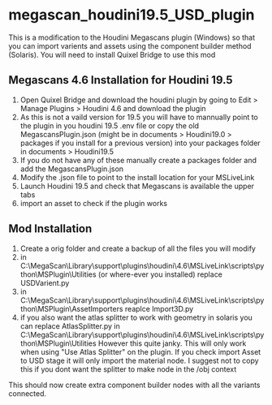 # megascan_houdini19.5_USD_plugin

This is a modification to the Houdini Megascans plugin (Windows) so that you can import varients and assets using the component builder method (Solaris).
You will need to install Quixel Bridge to use this mod

## Megascans 4.6 Installation for Houdini 19.5 
1. Open Quixel Bridge and download the houdini plugin by going to Edit > Manage Plugins > Houdini 4.6 and download the plugin
2. As this is not a vaild version for 19.5 you will have to mannually point to the plugin in you houdini 19.5 .env file or copy the old MegascansPlugin.json (might be in documents > Houdini19.0 > packages if you install for a previous version) into your packages folder in documents > Houdini19.5
3. If you do not have any of these manually create a packages folder and add the MegascansPlugin.json
4. Modify the .json file to point to the install location for your MSLiveLink
5. Launch Houdini 19.5 and check that Megascans is available the upper tabs
6. import an asset to check if the plugin works

## Mod Installation
1. Create a orig folder and create a backup of all the files you will modify
2. in C:\MegaScan\Library\support\plugins\houdini\4.6\MSLiveLink\scripts\python\MSPlugin\Utilities (or where-ever you installed) replace USDVarient.py
3. in C:\MegaScan\Library\support\plugins\houdini\4.6\MSLiveLink\scripts\python\MSPlugin\AssetImporters reaplce Import3D.py
4. if you also want the atlas splitter to work with geometry in solaris you can replace AtlasSplitter.py in C:\MegaScan\Library\support\plugins\houdini\4.6\MSLiveLink\scripts\python\MSPlugin\Utilities However this quite janky. This will only work when using "Use Atlas Splitter" on the plugin. If you check import Asset to USD stage it will only import the material node.
I suggest not to copy this if you dont want the splitter to make node in the /obj context

This should now create extra component builder nodes with all the variants connected.
